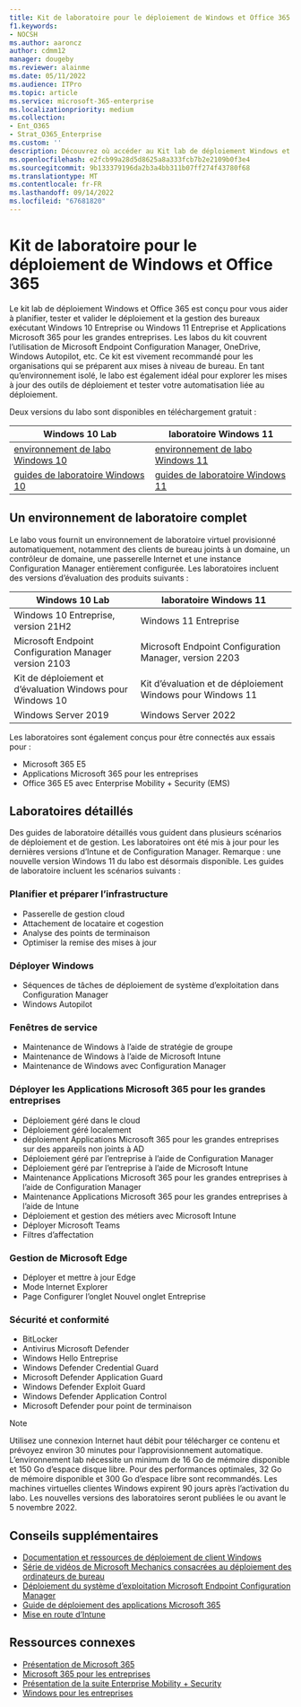 ```yaml
---
title: Kit de laboratoire pour le déploiement de Windows et Office 365
f1.keywords:
- NOCSH
ms.author: aaroncz
author: cdmm12
manager: dougeby
ms.reviewer: alainme
ms.date: 05/11/2022
ms.audience: ITPro
ms.topic: article
ms.service: microsoft-365-enterprise
ms.localizationpriority: medium
ms.collection:
- Ent_O365
- Strat_O365_Enterprise
ms.custom: ''
description: Découvrez où accéder au Kit lab de déploiement Windows et Office.
ms.openlocfilehash: e2fcb99a28d5d8625a8a333fcb7b2e2109b0f3e4
ms.sourcegitcommit: 9b133379196da2b3a4bb311b07ff274f43780f68
ms.translationtype: MT
ms.contentlocale: fr-FR
ms.lasthandoff: 09/14/2022
ms.locfileid: "67681820"
---
```

# <a name="windows-and-office-365-deployment-lab-kit"></a>Kit de laboratoire pour le déploiement de Windows et Office 365

Le kit lab de déploiement Windows et Office 365 est conçu pour vous aider à planifier, tester et valider le déploiement et la gestion des bureaux exécutant Windows 10 Entreprise ou Windows 11 Entreprise et Applications Microsoft 365 pour les grandes entreprises. Les labos du kit couvrent l’utilisation de Microsoft Endpoint Configuration Manager, OneDrive, Windows Autopilot, etc. Ce kit est vivement recommandé pour les organisations qui se préparent aux mises à niveau de bureau. En tant qu’environnement isolé, le labo est également idéal pour explorer les mises à jour des outils de déploiement et tester votre automatisation liée au déploiement.

Deux versions du labo sont disponibles en téléchargement gratuit :  

|Windows 10 Lab|laboratoire Windows 11|
|---|---|
|[environnement de labo Windows 10](https://download.microsoft.com/download/8/5/e/85e007b0-1f3e-460c-bd0a-5a8c6ec490b5/Win10_21H2_lab.zip)|[environnement de labo Windows 11](https://download.microsoft.com/download/5/0/b/50bbe36a-9291-4339-9dcc-2a444fcd1659/Microsoft365DeviceLabKit.zip)|
|[guides de laboratoire Windows 10](https://download.microsoft.com/download/b/d/4/bd4f430b-8cd1-4a07-97b1-c32100fce7ae/Win_10_21H2_lab_guides.zip)|[guides de laboratoire Windows 11](https://download.microsoft.com/download/5/0/b/50bbe36a-9291-4339-9dcc-2a444fcd1659/Win11_SetUp_Guide_08.05.zip)|

## <a name="a-complete-lab-environment"></a>Un environnement de laboratoire complet

Le labo vous fournit un environnement de laboratoire virtuel provisionné automatiquement, notamment des clients de bureau joints à un domaine, un contrôleur de domaine, une passerelle Internet et une instance Configuration Manager entièrement configurée. Les laboratoires incluent des versions d’évaluation des produits suivants :

|Windows 10 Lab|laboratoire Windows 11|
|---|---|
|Windows 10 Entreprise, version 21H2|Windows 11 Entreprise|
|Microsoft Endpoint Configuration Manager version 2103|Microsoft Endpoint Configuration Manager, version 2203|
|Kit de déploiement et d’évaluation Windows pour Windows 10|Kit d’évaluation et de déploiement Windows pour Windows 11|
|Windows Server 2019|Windows Server 2022|

Les laboratoires sont également conçus pour être connectés aux essais pour :

- Microsoft 365 E5
- Applications Microsoft 365 pour les entreprises
- Office 365 E5 avec Enterprise Mobility + Security (EMS)

## <a name="step-by-step-labs"></a>Laboratoires détaillés

Des guides de laboratoire détaillés vous guident dans plusieurs scénarios de déploiement et de gestion. Les laboratoires ont été mis à jour pour les dernières versions d’Intune et de Configuration Manager. Remarque : une nouvelle version Windows 11 du labo est désormais disponible. Les guides de laboratoire incluent les scénarios suivants :

### <a name="plan-and-prepare-infrastructure"></a>Planifier et préparer l’infrastructure

- Passerelle de gestion cloud
- Attachement de locataire et cogestion
- Analyse des points de terminaison
- Optimiser la remise des mises à jour

### <a name="deploy-windows"></a>Déployer Windows

- Séquences de tâches de déploiement de système d’exploitation dans Configuration Manager
- Windows Autopilot

### <a name="service-windows"></a>Fenêtres de service

- Maintenance de Windows à l’aide de stratégie de groupe
- Maintenance de Windows à l’aide de Microsoft Intune
- Maintenance de Windows avec Configuration Manager

### <a name="deploy-microsoft-365-apps-for-enterprise"></a>Déployer les Applications Microsoft 365 pour les grandes entreprises

- Déploiement géré dans le cloud
- Déploiement géré localement
- déploiement Applications Microsoft 365 pour les grandes entreprises sur des appareils non joints à AD
- Déploiement géré par l’entreprise à l’aide de Configuration Manager
- Déploiement géré par l’entreprise à l’aide de Microsoft Intune
- Maintenance Applications Microsoft 365 pour les grandes entreprises à l’aide de Configuration Manager
- Maintenance Applications Microsoft 365 pour les grandes entreprises à l’aide de Intune
- Déploiement et gestion des métiers avec Microsoft Intune
- Déployer Microsoft Teams
- Filtres d’affectation

### <a name="managing-microsoft-edge"></a>Gestion de Microsoft Edge

- Déployer et mettre à jour Edge
- Mode Internet Explorer
- Page Configurer l’onglet Nouvel onglet Entreprise

### <a name="security-and-compliance"></a>Sécurité et conformité

- BitLocker
- Antivirus Microsoft Defender
- Windows Hello Entreprise
- Windows Defender Credential Guard       
- Microsoft Defender Application Guard     
- Windows Defender Exploit Guard             
- Windows Defender Application Control   
- Microsoft Defender pour point de terminaison 


> [!NOTE]
> Utilisez une connexion Internet haut débit pour télécharger ce contenu et prévoyez environ 30 minutes pour l’approvisionnement automatique. L’environnement lab nécessite un minimum de 16 Go de mémoire disponible et 150 Go d’espace disque libre. Pour des performances optimales, 32 Go de mémoire disponible et 300 Go d’espace libre sont recommandés. Les machines virtuelles clientes Windows expirent 90 jours après l’activation du labo. Les nouvelles versions des laboratoires seront publiées le ou avant le 5 novembre 2022. 

## <a name="additional-guidance"></a>Conseils supplémentaires

- [Documentation et ressources de déploiement de client Windows](/windows/deployment)
- [Série de vidéos de Microsoft Mechanics consacrées au déploiement des ordinateurs de bureau](https://www.aka.ms/watchhowtoshift)
- [Déploiement du système d’exploitation Microsoft Endpoint Configuration Manager](/mem/configmgr/osd/understand/introduction-to-operating-system-deployment)
- [Guide de déploiement des applications Microsoft 365](/deployoffice/deployment-guide-microsoft-365-apps)
- [Mise en route d’Intune](/intune/get-started-evaluation)

## <a name="related-resources"></a>Ressources connexes

- [Présentation de Microsoft 365](https://www.microsoft.com/microsoft-365/default.aspx)
- [Microsoft 365 pour les entreprises](https://products.office.com/business/office)
- [Présentation de la suite Enterprise Mobility + Security](https://www.microsoft.com/cloud-platform/enterprise-mobility-security)
- [Windows pour les entreprises](https://www.microsoft.com/windows/business)
